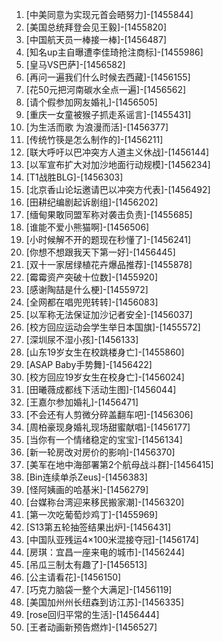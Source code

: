 
1. [中美同意为实现元首会晤努力]-[1455844]
1. [美国总统拜登会见王毅]-[1455820]
1. [中国航天员一棒接一棒]-[1456487]
1. [知名up主自曝遭李佳琦抢注商标]-[1455986]
1. [皇马VS巴萨]-[1456582]
1. [再问一遍我们什么时候去西藏]-[1456155]
1. [花50元把河南碳水全点一遍]-[1456562]
1. [请个假参加网友婚礼]-[1456505]
1. [重庆一女童被猴子抓走系谣言]-[1455431]
1. [为生活而歌 为浪漫而活]-[1456377]
1. [传统竹筷是怎么制作的]-[1456211]
1. [联大呼吁以巴冲突方人道主义休战]-[1456144]
1. [以军宣布扩大对加沙地面行动规模]-[1456234]
1. [T1战胜BLG]-[1456303]
1. [北京香山论坛邀请巴以冲突方代表]-[1456492]
1. [田耕纪编剧起诉剧组]-[1456202]
1. [缅甸果敢同盟军称对袭击负责]-[1455685]
1. [谁能不爱小熊猫啊]-[1456506]
1. [小时候解不开的题现在秒懂了]-[1456241]
1. [你想不想跟我天下第一好]-[1456445]
1. [双十一家居绿植花卉爆品推荐]-[1455878]
1. [霉霉资产突破十位数]-[1455920]
1. [感谢陶喆是什么梗]-[1455972]
1. [全网都在唱兜兜转转]-[1456083]
1. [以军称无法保证加沙记者安全]-[1456037]
1. [校方回应运动会学生举日本国旗]-[1455572]
1. [深圳尿不湿小孩]-[1456133]
1. [山东19岁女生在校跳楼身亡]-[1455860]
1. [ASAP Baby手势舞]-[1456422]
1. [校方回应19岁女生在校身亡]-[1456024]
1. [田曦薇成都线下活动生图]-[1456044]
1. [王嘉尔参加婚礼]-[1456471]
1. [不会还有人剪微分碎盖翻车吧]-[1456306]
1. [周柏豪现身婚礼现场甜蜜献唱]-[1456177]
1. [当你有一个情绪稳定的宝宝]-[1456134]
1. [新一轮房改对房价的影响]-[1456370]
1. [美军在地中海部署第2个航母战斗群]-[1456415]
1. [Bin连续单杀Zeus]-[1456383]
1. [怪阿姨画的哈基米]-[1456279]
1. [台媒称台湾迎来移民搬家潮]-[1456320]
1. [第一次吃葡萄炒鸡丁]-[1455969]
1. [S13第五轮抽签结果出炉]-[1456431]
1. [中国队亚残运4×100米混接夺冠]-[1456174]
1. [房琪：宜昌一座来电的城市]-[1456244]
1. [吊瓜三制太有趣了]-[1456513]
1. [公主请看花]-[1456150]
1. [巧克力脑袋一整个大满足]-[1456119]
1. [美国加州州长纽森到访江苏]-[1456335]
1. [rose回归平常的生活]-[1456444]
1. [王者动画新预告燃炸]-[1456527]